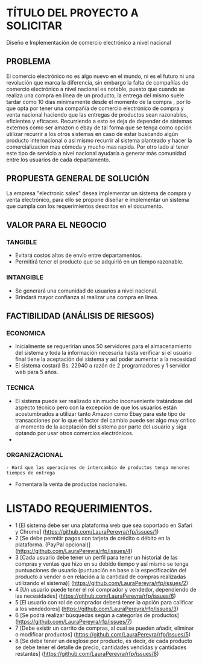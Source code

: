 # TÍTULO DEL PROYECTO A SOLICITAR
Diseño e Implementación de comercio electrónico a nivel nacional 

## PROBLEMA
El comercio electrónico no es algo nuevo en el mundo, ni es el futuro ni una revolución que marca la diferencia, sin embargo la falta de compañías de comercio electrónico a nivel nacional es  notable, puesto que cuando se realiza una compra en línea de un producto, la entrega del mismo suele tardar como 10 dias mínimamente desde el momento de la compra , por lo que opta por tener una compañía de  comercio electrónico de compra y venta nacional haciendo que las entregas de productos sean razonables, eficientes y eficaces.
Recurriendo a esto se deja de depender de sistemas externos como ser amazon o ebay de tal forma que se tenga como opción utilizar recurrir a los otros sistemas en caso de estar buscando algún producto internacional o así mismo recurrir al sistema planteado y hacer la comercializacion mas cómoda y mucho mas rapida.
Por otro lado al tener este tipo de servicio a nivel nacional ayudaría a generar más comunidad entre los usuarios de cada departamento. 

## PROPUESTA GENERAL DE SOLUCIÓN
La empresa "electronic sales" desea implementar un sistema de compra y venta electrónico, para ello se propone diseñar e implementar un sistema que cumpla con los requerimientos descritos en el documento. 

## VALOR PARA EL NEGOCIO

### TANGIBLE
 - Evitará costos altos de envío entre departamentos.
 - Permitirá tener el producto que se adquirió en un tiempo razonable.
 
### INTANGIBLE

- Se generará una comunidad de usuarios a nivel nacional. 
- Brindará mayor confianza al realizar una compra en linea. 

## FACTIBILIDAD (ANÁLISIS DE RIESGOS)

### ECONOMICA
- Inicialmente se requerirían unos 50 servidores para el almacenamiento del sistema y toda la información necesaria hasta verificar si el usuario final tiene la aceptación del sistema y así poder aumentar a la necesidad
- El sistema costará Bs. 22940 a razón de 2 programadores y 1 servidor web para 5 años.
 
### TECNICA
   - El sistema puede ser realizado sin mucho inconveniente tratándose del aspecto técnico pero con la excepción de que los usuarios están acostumbrados a utilizar tanto Amazon como Ebay para este tipo de transacciones por lo que el factor del cambio puede ser algo muy crítico al momento de la aceptación del sistema por parte del usuario y siga optando por usar otros comercios electrónicos.
 -

### ORGANIZACIONAL
    - Hará que las operaciones de intercambio de productos tenga menores tiempos de entrega
 - Fomentara la venta de productos nacionales.
 
# LISTADO REQUERIMIENTOS.
- 1 [El sistema debe ser una plataforma web que sea soportado en Safari y Chrome] (https://github.com/LauraPereyra/rfp/issues/1)
- 2 [Se debe permitir pagos con tarjeta de crédito o débito en la plataforma. (PayPal opcional)] (https://github.com/LauraPereyra/rfp/issues/4)
- 3  [Cada  usuario debe tener un perfil para tener un historial de las compras y ventas que hizo en su debido tiempo y así mismo se tenga puntuaciones de usuario (puntuación en base a la especificación del producto a vender o en relación a la cantidad de compras realizadas utilizando el sistema)] (https://github.com/LauraPereyra/rfp/issues/2)
- 4 [Un usuario puede tener el rol comprador y vendedor, dependiendo de las necesidades] (https://github.com/LauraPereyra/rfp/issues/6)
- 5 [El usuario con rol de comprador deberá tener la opción para calificar a los vendedores] (https://github.com/LauraPereyra/rfp/issues/3)
- 6 [Se podrá realizar búsquedas según a categorías de productos] (https://github.com/LauraPereyra/rfp/issues/7)
- 7 [Debe existir un carrito de compras, al cual se pueden añadir, eliminar o modificar productos] (https://github.com/LauraPereyra/rfp/issues/5)
- 8 [Se debe tener un desglose por producto, es decir, de cada producto se debe tener el detalle de precio, cantidades vendidas y cantidades restantes] (https://github.com/LauraPereyra/rfp/issues/8)

	

